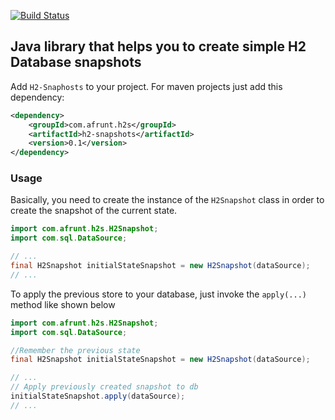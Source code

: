 [![Build Status](https://travis-ci.org/afrunt/h2-snapshots.svg?branch=main)](https://travis-ci.org/afrunt/h2-snapshots)
## Java library that helps you to create simple H2 Database snapshots
Add `H2-Snaphosts` to your project. For maven projects just add this dependency:
```xml
<dependency>
    <groupId>com.afrunt.h2s</groupId>
    <artifactId>h2-snapshots</artifactId>
    <version>0.1</version>
</dependency>
```
  
### Usage
Basically, you need to create the instance of the `H2Snapshot` class in order to create the snapshot of the current state. 
```java
import com.afrunt.h2s.H2Snapshot;
import com.sql.DataSource;

// ...
final H2Snapshot initialStateSnapshot = new H2Snapshot(dataSource);
// ...
```
To apply the previous store to your database, just invoke the `apply(...)` method like shown below
```java
import com.afrunt.h2s.H2Snapshot;
import com.sql.DataSource;

//Remember the previous state
final H2Snapshot initialStateSnapshot = new H2Snapshot(dataSource);

// ...
// Apply previously created snapshot to db
initialStateSnapshot.apply(dataSource);
// ...
```

